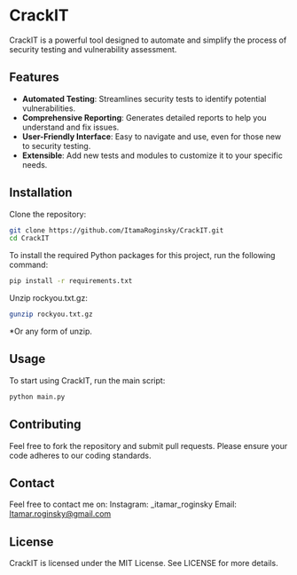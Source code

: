 # CrackIT

CrackIT is a powerful tool designed to automate and simplify the process of security testing and vulnerability assessment.

## Features

- **Automated Testing**: Streamlines security tests to identify potential vulnerabilities.
- **Comprehensive Reporting**: Generates detailed reports to help you understand and fix issues.
- **User-Friendly Interface**: Easy to navigate and use, even for those new to security testing.
- **Extensible**: Add new tests and modules to customize it to your specific needs.

## Installation

Clone the repository:

```bash
git clone https://github.com/ItamaRoginsky/CrackIT.git
cd CrackIT
```
To install the required Python packages for this project, run the following command:

```bash
pip install -r requirements.txt
```
Unzip rockyou.txt.gz:

```bash
gunzip rockyou.txt.gz
```
*Or any form of unzip.

## Usage
To start using CrackIT, run the main script:

```bash
python main.py
```
## Contributing
Feel free to fork the repository and submit pull requests. Please ensure your code adheres to our coding standards.

## Contact
Feel free to contact me on:
Instagram: _itamar_roginsky
Email: Itamar.roginsky@gmail.com

## License
CrackIT is licensed under the MIT License. See LICENSE for more details.
